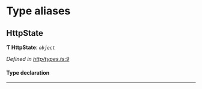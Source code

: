 

# Type aliases

<a id="httpstate"></a>

##  HttpState

**Ƭ HttpState**: *`object`*

*Defined in [http/types.ts:9](https://github.com/polkadot-js/api/blob/9a56f1b/packages/rpc-provider/src/http/types.ts#L9)*

#### Type declaration

___

